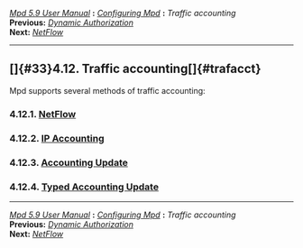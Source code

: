 [*Mpd 5.9 User Manual*](README.md) **:** [*Configuring Mpd*](mpd17.md)
**:** *Traffic accounting*\
**Previous:** [*Dynamic Authorization*](mpd32.md)\
**Next:** [*NetFlow*](mpd34.md)

------------------------------------------------------------------------

## []{#33}4.12. Traffic accounting[]{#trafacct}

Mpd supports several methods of traffic accounting:

### 4.12.1. [NetFlow](mpd34.md#34)

### 4.12.2. [IP Accounting](mpd35.md#35)

### 4.12.3. [Accounting Update](mpd36.md#36)

### 4.12.4. [Typed Accounting Update](mpd37.md#37)

------------------------------------------------------------------------

[*Mpd 5.9 User Manual*](README.md) **:** [*Configuring Mpd*](mpd17.md)
**:** *Traffic accounting*\
**Previous:** [*Dynamic Authorization*](mpd32.md)\
**Next:** [*NetFlow*](mpd34.md)
